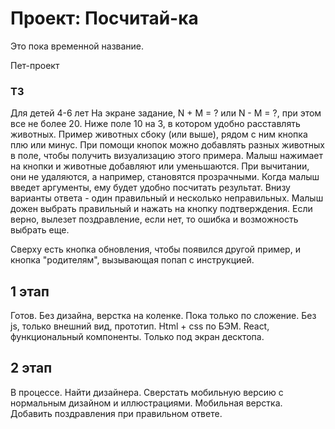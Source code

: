 # Проект: Посчитай-ка

Это пока временной название.

Пет-проект

### ТЗ

Для детей 4-6 лет
На экране задание, N + M = ? или N - M = ?, при этом все не более 20.
Ниже поле 10 на 3, в котором удобно расставлять животных.
Пример животных сбоку (или выше), рядом с ним кнопка плю или минус.
При помощи кнопок можно добавлять разных животных в поле, чтобы получить визуализацию этого примера.
Малыш нажимает на кнопки и животные добавляют или уменьшаются. При вычитании, они не удаляются, а например, становятся прозрачными.
Когда малыш введет аргументы, ему будет удобно посчитать результат.
Внизу варианты ответа - один правильный и несколько неправильных. Малыш дожен выбрать правильный и нажать на кнопку подтверждения. Если верно, вылезет поздравление, если нет, то ошибка и возможность выбрать еще.

Сверху есть кнопка обновления, чтобы появился другой пример, и кнопка "родителям", вызывающая попап с инструкцией.

## 1 этап

Готов.
Без дизайна, верстка на коленке.
Пока только по сложение. Без js, только внешний вид, прототип.
Html + css по БЭМ.
React, функциональный компоненты.
Только под экран десктопа.

## 2 этап

В процессе.
Найти дизайнера.
Сверстать мобильную версию с нормальным дизайном и иллюстрациями.
Мобильная верстка.
Добавить поздравления при правильном ответе.